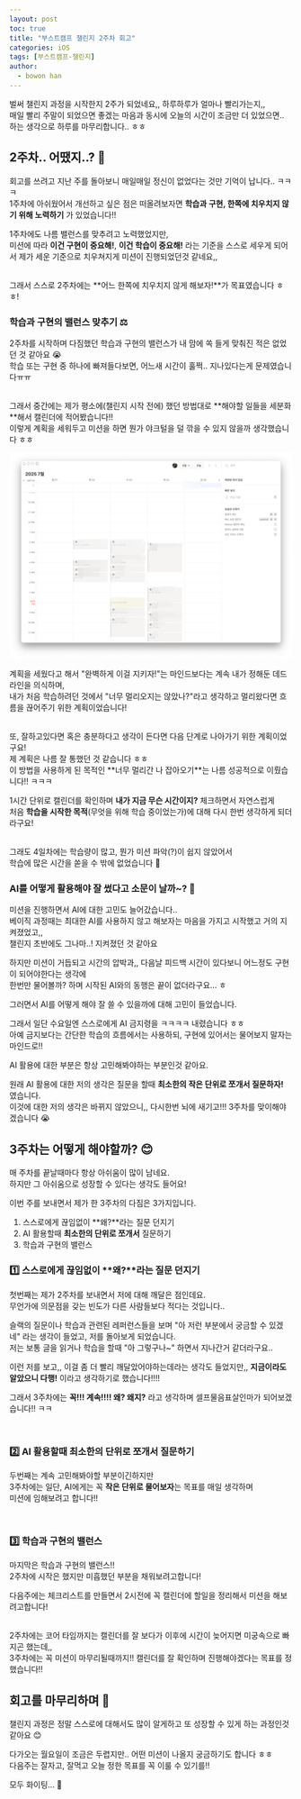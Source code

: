 ```yaml
---
layout: post
toc: true
title: "부스트캠프 챌린지 2주차 회고"
categories: iOS 
tags: [부스트캠프-챌린지]
author:
  - bowon han
---
```


벌써 챌린지 과정을 시작한지 2주가 되었네요,, 하루하루가 얼마나 빨리가는지,,
<br>
매일 빨리 주말이 되었으면 좋겠는 마음과 동시에 오늘의 시간이 조금만 더 있었으면.. 하는 생각으로 하루를 마무리합니다.. ㅎㅎ

## 2주차.. 어땠지..? 🤔
회고를 쓰려고 지난 주를 돌아보니 매일매일 정신이 없었다는 것만 기억이 납니다.. ㅋㅋㅋ <br>
1주차에 아쉬웠어서 개선하고 싶은 점은 떠올려보자면 **학습과 구현, 한쪽에 치우치지 않기 위해 노력하기** 가 있었습니다!! 


1주차에도 나름 밸런스를 맞추려고 노력했었지만, <br>
미션에 따라 **이건 구현이 중요해!**, **이건 학습이 중요해!** 라는 기준을 스스로 세우게 되어서 제가 세운 기준으로 치우쳐지게 미션이 진행되었던것 같네요,,  

<br>
그래서 스스로 2주차에는 **어느 한쪽에 치우치지 않게 해보자!**가 목표였습니다 ㅎㅎ!

### 학습과 구현의 밸런스 맞추기 ⚖️ 
2주차를 시작하며 다짐했던 학습과 구현의 밸런스가 내 맘에 쏙 들게 맞춰진 적은 없었던 것 같아요 😭 <br>
학습 또는 구현 중 하나에 빠져들다보면, 어느새 시간이 훌쩍.. 지나있다는게 문제였습니다ㅠㅠ  

<br>
그래서 중간에는 제가 평소에(챌린지 시작 전에) 했던 방법대로 **해야할 일들을 세분화**해서 캘린더에 적어봤습니다!!  <br>
이렇게 계획을 세워두고 미션을 하면 뭔가 야크털을 덜 깎을 수 있지 않을까 생각했습니다 ㅎㅎ <br>

<img src="/images/boostcamp-memoir-1-1.png" width="800"> <br>

계획을 세웠다고 해서 "완벽하게 이걸 지키자!"는 마인드보다는 계속 내가 정해둔 데드라인을 의식하며, 
<br>
내가 처음 학습하려던 것에서 "너무 멀리오지는 않았나?"라고 생각하고 멀리왔다면 흐름을 끊어주기 위한 계획이었습니다! 

<br>
또, 잘하고있다면 혹은 충분하다고 생각이 든다면 다음 단계로 나아가기 위한 계획이었구요!

<br>
제 계획은 나름 잘 통했던 것 같습니다 ㅎㅎ <br>
이 방법을 사용하게 된 목적인 **너무 멀리간 나 잡아오기**는 나름 성공적으로 이뤘습니다!! ㅋㅋㅋ

1시간 단위로 캘린더를 확인하며 **내가 지금 무슨 시간이지?** 체크하면서 자연스럽게 <br>
처음 **학습을 시작한 목적**(무엇을 위해 학습 중이었는가)에 대해 다시 한번 생각하게 되더라구요!

<br>
그래도 4일차에는 학습량이 많고, 뭔가 미션 파악(?)이 쉽지 않았어서 <br>
학습에 많은 시간을 쏟을 수 밖에 없었습니다 🥲



### AI를 어떻게 활용해야 잘 썼다고 소문이 날까~? 🤖
미션을 진행하면서 AI에 대한 고민도 늘어갔습니다.. <br>
베이직 과정때는 최대한 AI를 사용하지 않고 해보자는 마음을 가지고 시작했고 거의 지켜졌었고,, <br>
챌린지 초반에도 그나마..! 지켜졌던 것 같아요
<br>

하지만 미션이 거듭되고 시간의 압박과,, 다음날 피드백 시간이 있다보니 어느정도 구현이 되어야한다는 생각에 <br>
한번만 물어볼까? 하며 시작된 AI와의 동행은 끝이 없더라구요... ㅎ 
<br>

그러면서 AI를 어떻게 해야 잘 쓸 수 있을까에 대해 고민이 들었습니다. <br>

그래서 일단 수요일엔 스스로에게 AI 금지령을 ㅋㅋㅋㅋ 내렸습니다 ㅎㅎ <br>
아예 금지보다는 간단한 학습의 흐름에서는 사용하되, 구현에 있어서는 물어보지 말자는 마인드로!!

AI 활용에 대한 부분은 항상 고민해봐야하는 부분인것 같아요.<br>

원래 AI 활용에 대한 저의 생각은 질문을 할때 **최소한의 작은 단위로 쪼개서 질문하자!** 였습니다.<br>
이것에 대한 저의 생각은 바뀌지 않았으니,, 다시한번 뇌에 새기고!!! 3주차를 맞이해야겠습니다 😭


## 3주차는 어떻게 해야할까? 😊
매 주차를 끝날때마다 항상 아쉬움이 많이 남네요. <br>
하지만 그 아쉬움으로 성장할 수 있다는 생각도 들어요!<br>

이번 주를 보내면서 제가 한 3주차의 다짐은 3가지입니다.

1. 스스로에게 끊임없이 **왜?**라는 질문 던지기
2. AI 활용할때 **최소한의 단위로 쪼개서** 질문하기 
3. 학습과 구현의 밸런스 

### 1️⃣ 스스로에게 끊임없이 **왜?**라는 질문 던지기
첫번째는 제가 2주차를 보내면서 저에 대해 깨달은 점인데요. <br> 
무언가에 의문점을 갖는 빈도가 다른 사람들보다 적다는 것입니다..
<br>

슬랙의 질문이나 학습과 관련된 레퍼런스들을 보며 "아 저런 부분에서 궁금할 수 있겠네" 라는 생각이 들었고, 저를 돌아보게 되었습니다.<br>
저는 보통 글을 읽거나 학습을 할때 "아 그렇구나~" 하면서 지나간거 같더라구요.. <br>

이런 저를 보고,, 이걸 좀 더 빨리 깨달았어야하는데라는 생각도 들었지만,, **지금이라도 알았으니 다행!** 이라고 생각하기로 했습니다!!!!<br>

그래서 3주차에는 **꼭!!! 계속!!!! 왜? 왜지?** 라고 생각하며 셀프물음표살인마가 되어보겠습니다!! ㅋㅋ

<br>

### 2️⃣ AI 활용할때 최소한의 단위로 쪼개서 질문하기 
두번째는 계속 고민해봐야할 부분이긴하지만 <br>
3주차에는 일단, AI에게는 꼭 **작은 단위로 물어보자**는 목표를 매일 생각하며 <br>
미션에 임해보려고 합니다!!

<br>

### 3️⃣ 학습과 구현의 밸런스 
마지막은 학습과 구현의 밸런스!! <br>
2주차에 시작은 했지만 미흡했던 부분을 채워보려고합니다! <br>

다음주에는 체크리스트를 만들면서 2시전에 꼭 캘린더에 할일을 정리해서 미션을 해보려고합니다! 

<br>
2주차에는 코어 타임까지는 캘린더를 잘 보다가 이후에 시간이 늦어지면 미궁속으로 빠지곤 했는데,, <br>
3주차에는 꼭 미션이 마무리될때까지!! 캘린더를 잘 확인하며 진행해야겠다는 목표를 정했습니다!! 


## 회고를 마무리하며 📝
챌린지 과정은 정말 스스로에 대해서도 많이 알게하고 또 성장할 수 있게 하는 과정인것 같아요 😊 <br>

다가오는 월요일이 조금은 두렵지만.. 어떤 미션이 나올지 궁금하기도 합니다 ㅎㅎ <br>
다음주는 잘자고, 잘먹고 오늘 정한 목표를 꼭 이룰 수 있기를!! <br>

모두 화이팅... 🫠


